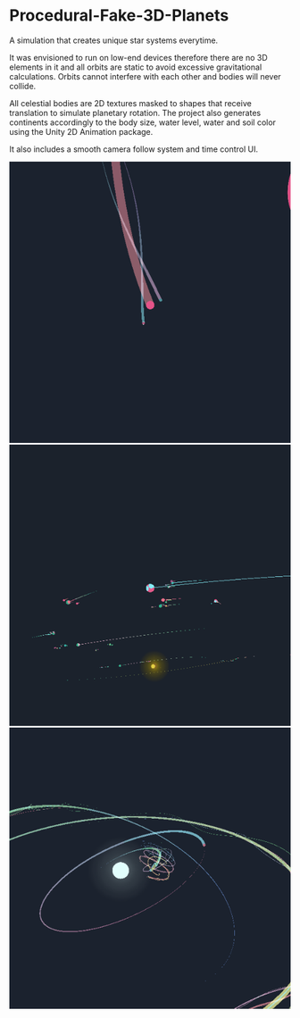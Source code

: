 # Procedural-Fake-3D-Planets

A simulation that creates unique star systems everytime.

It was envisioned to run on low-end devices therefore there are no 3D elements in it and all orbits are static to avoid excessive gravitational calculations. Orbits cannot interfere with each other and bodies will never collide.

All celestial bodies are 2D textures masked to shapes that receive translation to simulate planetary rotation. The project also generates continents accordingly to the body size, water level, water and soil color using the Unity 2D Animation package.

It also includes a smooth camera follow system and time control UI.

![](Sample01.gif)
![](Sample02.gif)
![](Sample03.gif)
